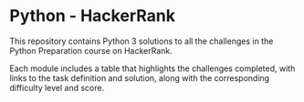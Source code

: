 # Python - HackerRank

This repository contains Python 3 solutions to all the challenges in the Python Preparation course on HackerRank.

Each module includes a table that highlights the challenges completed, with links to the task definition and solution, along with the corresponding difficulty level and score.
